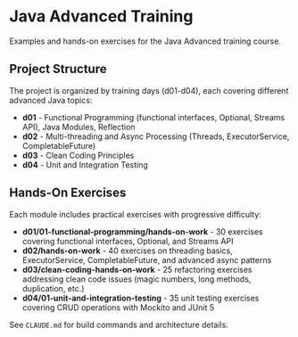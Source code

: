 # Java Advanced Training

Examples and hands-on exercises for the Java Advanced training course.

## Project Structure

The project is organized by training days (d01-d04), each covering different advanced Java topics:

- **d01** - Functional Programming (functional interfaces, Optional, Streams API), Java Modules, Reflection
- **d02** - Multi-threading and Async Processing (Threads, ExecutorService, CompletableFuture)
- **d03** - Clean Coding Principles
- **d04** - Unit and Integration Testing

## Hands-On Exercises

Each module includes practical exercises with progressive difficulty:

- **d01/01-functional-programming/hands-on-work** - 30 exercises covering functional interfaces, Optional, and Streams API
- **d02/hands-on-work** - 40 exercises on threading basics, ExecutorService, CompletableFuture, and advanced async patterns
- **d03/clean-coding-hands-on-work** - 25 refactoring exercises addressing clean code issues (magic numbers, long methods, duplication, etc.)
- **d04/01-unit-and-integration-testing** - 35 unit testing exercises covering CRUD operations with Mockito and JUnit 5

See `CLAUDE.md` for build commands and architecture details.